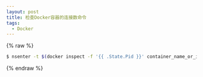 ```yaml
---
layout: post
title: 检查Docker容器的连接数命令
tags:
  - Docker
---
```

{% raw %}
```bash
$ nsenter -t $(docker inspect -f '{{ .State.Pid }}' container_name_or_id) -n netstat
```
{% endraw %}